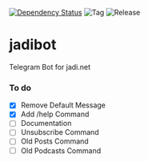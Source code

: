 [![Dependency Status](https://www.versioneye.com/user/projects/55a6800a6666330014000026/badge.svg?style=flat)](https://www.versioneye.com/user/projects/55a6800a6666330014000026)
![Tag](https://img.shields.io/github/tag/jaavid/jadibot.svg)
![Release](https://img.shields.io/github/release/jaavid/jadibot.svg)


# jadibot
Telegram Bot for jadi.net

### To do

- [x] Remove Default Message
- [x] Add /help Command
- [ ] Documentation
- [ ] Unsubscribe Command
- [ ] Old Posts Command
- [ ] Old Podcasts Command
